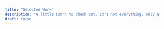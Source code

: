 ```yaml
---
title: "Selected Work"
description: "A little sum'n to check out. It's not everything, only a highlight."
draft: false
---
```

